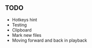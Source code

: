 ## TODO

- Hotkeys hint
- Testing
- Clipboard
- Mark new files
- Moving forward and back in playback
